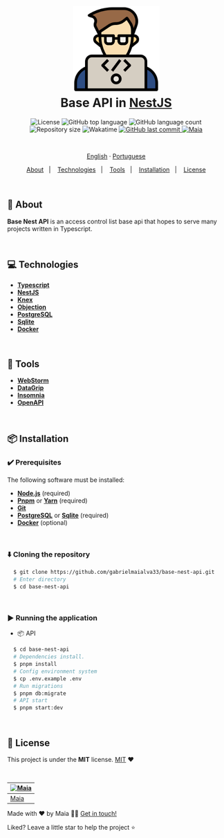 <h1 align="center">
  <img src=".github/assets/coding.png" height="200" alt="acl">
  <br>
  Base API in <a href="https://nestjs.com/" target="_blank">NestJS</a>
  <br>
</h1>

<p align="center">
  <img src="https://img.shields.io/github/license/gabrielmaialva33/base-nest-api?color=00b8d3?style=flat&logo=appveyor" alt="License" />
  <img src="https://img.shields.io/github/languages/top/gabrielmaialva33/base-nest-api?style=flat&logo=appveyor" alt="GitHub top language" >
  <img src="https://img.shields.io/github/languages/count/gabrielmaialva33/base-nest-api?style=flat&logo=appveyor" alt="GitHub language count" >
  <img src="https://img.shields.io/github/repo-size/gabrielmaialva33/base-nest-api?style=flat&logo=appveyor" alt="Repository size" >
  <img src="https://wakatime.com/badge/user/e61842d0-c588-4586-96a3-f0448a434be4/project/79b58a32-734a-4b0d-9d8c-f3a3f7b42625.svg?style=flat&logo=appveyor" alt="Wakatime" >
  <a href="https://github.com/gabrielmaialva33/base-nest-api/commits/master">
    <img src="https://img.shields.io/github/last-commit/gabrielmaialva33/base-nest-api?style=flat&logo=appveyor" alt="GitHub last commit" >
    <img src="https://img.shields.io/badge/made%20by-Maia-15c3d6?style=flat&logo=appveyor" alt="Maia" >
  </a>
</p>

<br>

<p align="center">
    <a href="README.md">English</a>
    ·
    <a href="README-pt.md">Portuguese</a>
</p>

<p align="center">
  <a href="#bookmark-about">About</a>&nbsp;&nbsp;&nbsp;|&nbsp;&nbsp;&nbsp;
  <a href="#computer-technologies">Technologies</a>&nbsp;&nbsp;&nbsp;|&nbsp;&nbsp;&nbsp;
  <a href="#wrench-tools">Tools</a>&nbsp;&nbsp;&nbsp;|&nbsp;&nbsp;&nbsp;
  <a href="#package-installation">Installation</a>&nbsp;&nbsp;&nbsp;|&nbsp;&nbsp;&nbsp;
  <a href="#memo-license">License</a>
</p>

<br>

## :bookmark: About

**Base Nest API** is an access control list base api that hopes to serve many projects written in Typescript.

<br>

## :computer: Technologies

- **[Typescript](https://www.typescriptlang.org/)**
- **[NestJS](https://nestjs.com/)**
- **[Knex](http://knexjs.org/)**
- **[Objection](https://vincit.github.io/objection.js/)**
- **[PostgreSQL](https://www.postgresql.org/)**
- **[Sqlite](https://www.sqlite.org/index.html)**
- **[Docker](https://www.docker.com/)**

<br>

## :wrench: Tools

- **[WebStorm](https://www.jetbrains.com/webstorm/)**
- **[DataGrip](https://www.jetbrains.com/datagrip/)**
- **[Insomnia](https://insomnia.rest/)**
- **[OpenAPI](https://swagger.io/specification/)**


<br>

## :package: Installation

### :heavy_check_mark: **Prerequisites**

The following software must be installed:

- **[Node.js](https://nodejs.org/en/)** (required)
- **[Pnpm](https://pnpm.js.org/)** or **[Yarn](https://yarnpkg.com/)** (required)
- **[Git](https://git-scm.com/)**
- **[PostgreSQL](https://www.postgresql.org/)** or **[Sqlite](https://www.sqlite.org/index.html)** (required)
- **[Docker](https://www.docker.com/)** (optional)

<br>

### :arrow_down: **Cloning the repository**

```sh
  $ git clone https://github.com/gabrielmaialva33/base-nest-api.git
  # Enter directory
  $ cd base-nest-api
```

<br>

### :arrow_forward: **Running the application**

- :package: API

```sh
  $ cd base-nest-api
  # Dependencies install.
  $ pnpm install
  # Config environment system
  $ cp .env.example .env
  # Run migrations
  $ pnpm db:migrate
  # API start
  $ pnpm start:dev
```

<br>

## :memo: License

This project is under the **MIT** license. [MIT](./LICENSE) ❤️

<br>

| [![Maia](https://avatars.githubusercontent.com/u/26732067?size=100)](https://github.com/gabrielmaialva33) |
|-----------------------------------------------------------------------------------------------------------|
| [Maia](https://github.com/gabrielmaialva33)                                                               |

Made with ❤️ by Maia 👋🏽 [Get in touch!](https://t.me/mrootx)

Liked? Leave a little star to help the project ⭐


